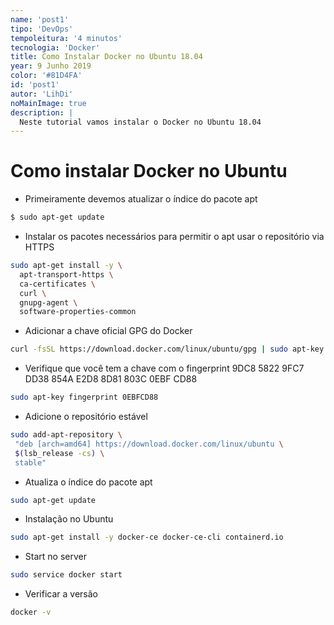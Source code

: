 ```yaml
---
name: 'post1'
tipo: 'DevOps'
tempoleitura: '4 minutos'
tecnologia: 'Docker'
title: Como Instalar Docker no Ubuntu 18.04
year: 9 Junho 2019
color: '#81D4FA'
id: 'post1'
autor: 'LihDi'
noMainImage: true
description: |
  Neste tutorial vamos instalar o Docker no Ubuntu 18.04
---
```



# Como instalar Docker no Ubuntu

  * Primeiramente devemos atualizar o índice do pacote apt
  ``` bash
  $ sudo apt-get update
  ```
  * Instalar os pacotes necessários para permitir o apt usar o repositório via HTTPS
  ```sh
  sudo apt-get install -y \
    apt-transport-https \
    ca-certificates \
    curl \
    gnupg-agent \
    software-properties-common
  ```
  * Adicionar a chave oficial GPG do Docker
  ```sh
  curl -fsSL https://download.docker.com/linux/ubuntu/gpg | sudo apt-key add -
  ```
  * Verifique que você tem a chave com o fingerprint 9DC8 5822 9FC7 DD38 854A E2D8 8D81 803C 0EBF CD88
  ```sh
  sudo apt-key fingerprint 0EBFCD88
  ```
  * Adicione o repositório estável
  ```sh
  sudo add-apt-repository \
   "deb [arch=amd64] https://download.docker.com/linux/ubuntu \
   $(lsb_release -cs) \
   stable"
  ```
  * Atualiza o índice do pacote apt
  ```sh
  sudo apt-get update
  ```
  * Instalação no Ubuntu
  ```sh
  sudo apt-get install -y docker-ce docker-ce-cli containerd.io
  ```
  * Start no server
  ```sh
  sudo service docker start
  ```
  * Verificar a versão
  ```sh
  docker -v
  ```



